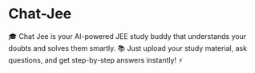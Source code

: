 # Chat-Jee
🎓 Chat Jee is your AI-powered JEE study buddy that understands your doubts and solves them smartly. 📚 Just upload your study material, ask questions, and get step-by-step answers instantly! ⚡

